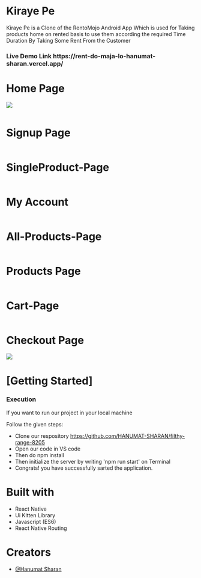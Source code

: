 # Kiraye Pe
Kiraye Pe is a Clone of the RentoMojo Android App Which is used for Taking products home on rented basis to use them according the required Time Duration By Taking Some Rent From the Customer

<h3>Live Demo Link https://rent-do-maja-lo-hanumat-sharan.vercel.app/ </h3>



 <h1>Home Page</h1>
  <div style="display:flex"> 
 <img src="https://i.postimg.cc/CKnn4jXS/1677506790616.jpg" alt=""> 

 <img style="margin:0px 0px 10px 0px" src="https://i.postimg.cc/BvbBfLzV/1677506790524.jpg" />
   </div>
   
  <h1>Signup Page</h1>
    <img src="https://i.postimg.cc/t4XzDmNy/1677506790588.jpg" alt="">
      <h1>SingleProduct-Page</h1>
    <img src="https://i.postimg.cc/6qmMFVWz/1677507664487.jpg" alt="">
<h1>My Account </h1>
    <img src="https://i.postimg.cc/pXQZft8q/1677506790547.jpg" alt="">
    <h1>All-Products-Page</h1>
    <img src="https://i.postimg.cc/bNLnYY1c/1677506790597.jpg" alt="">
    <h1>Products Page</h1>
   <div style="display:flex"> 
 <img src="https://i.postimg.cc/4xqmnYdM/1677507141471.jpg" alt="">  
 <img src="https://i.postimg.cc/C5cK01Xc/1677507458827.jpg" alt="">  
</div> 
     <h1>Cart-Page</h1>
    <img src="https://i.postimg.cc/T2DQPbP8/1677506790538.jpg" alt="">
    <h1>Checkout Page</h1>
    <img src="https://i.postimg.cc/mkkLNmx2/1677506790524-1.jpg">
    <h1>[Getting Started]</h1>
    <h3>Execution</h3>
    <p>If you want to run our project in your local machine</p>
    <p>Follow the given steps:</p>
    <ul>
        <li>Clone our respository <a href="https://github.com/HANUMAT-SHARAN/filthy-range-8205">https://github.com/HANUMAT-SHARAN/filthy-range-8205</a></li>
        <li>Open our code in VS code</li>
        <li>Then do npm install</li>
        <li>Then initialize the server by writing 'npm run start' on Terminal</li>
         <li>Congrats! you have successfully sarted the application.</li>
    </ul>
        <h1>Built with</h1>
    <ul>
        <li>React Native</li>
        <li>Ui Kitten Library</li>
        <li>Javascript (ES6)</li>
  <li>React Native Routing</li>
    </ul>
        <h1>Creators</h1>
    <ul>
        <li><a href="https://github.com/HANUMAT-SHARAN">@Hanumat Sharan</a></li>
        
        
        


